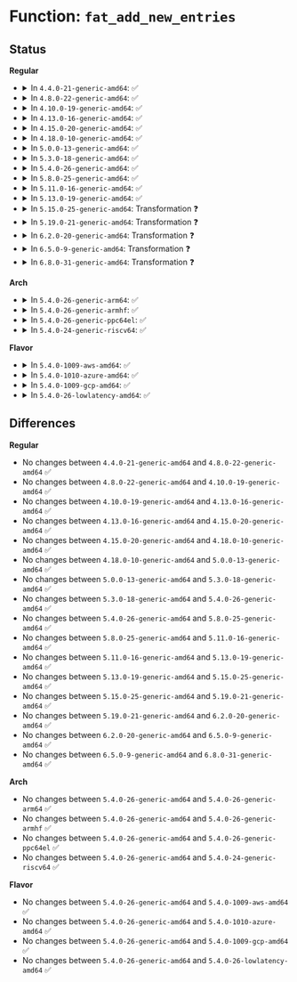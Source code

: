 # Function: <code>fat_add_new_entries</code>

## Status
<b>Regular</b>
<ul>
<li>
<details>
<summary>In <code>4.4.0-21-generic-amd64</code>: ✅</summary>

```c
int fat_add_new_entries(struct inode * dir, void * slots, int nr_slots, int * nr_cluster, struct msdos_dir_entry * * de, struct buffer_head * * bh, loff_t * i_pos)
```

```json
{
  "name": "fat_add_new_entries",
  "collision_type": "Unique Static",
  "inline_type": "No",
  "funcs": [
    {
      "addr": 18446744071581950624,
      "name": "fat_add_new_entries",
      "external": false,
      "loc": "fs/fat/dir.c:1195",
      "file": "fs/fat/dir.c",
      "inline": "seen, unknown",
      "caller_inline": [],
      "caller_func": [
        "fs/fat/dir.c:fat_add_entries"
      ]
    }
  ],
  "symbols": [
    {
      "addr": 18446744071581950624,
      "name": "fat_add_new_entries",
      "section": ".text",
      "bind": "STB_LOCAL",
      "size": 746
    }
  ]
}
```
</details>
</li>
<li>
<details>
<summary>In <code>4.8.0-22-generic-amd64</code>: ✅</summary>

```c
int fat_add_new_entries(struct inode * dir, void * slots, int nr_slots, int * nr_cluster, struct msdos_dir_entry * * de, struct buffer_head * * bh, loff_t * i_pos)
```

```json
{
  "name": "fat_add_new_entries",
  "collision_type": "Unique Static",
  "inline_type": "No",
  "funcs": [
    {
      "addr": 18446744071582161120,
      "name": "fat_add_new_entries",
      "external": false,
      "loc": "fs/fat/dir.c:1195",
      "file": "fs/fat/dir.c",
      "inline": "seen, unknown",
      "caller_inline": [],
      "caller_func": [
        "fs/fat/dir.c:fat_add_entries"
      ]
    }
  ],
  "symbols": [
    {
      "addr": 18446744071582161120,
      "name": "fat_add_new_entries",
      "section": ".text",
      "bind": "STB_LOCAL",
      "size": 740
    }
  ]
}
```
</details>
</li>
<li>
<details>
<summary>In <code>4.10.0-19-generic-amd64</code>: ✅</summary>

```c
int fat_add_new_entries(struct inode * dir, void * slots, int nr_slots, int * nr_cluster, struct msdos_dir_entry * * de, struct buffer_head * * bh, loff_t * i_pos)
```

```json
{
  "name": "fat_add_new_entries",
  "collision_type": "Unique Static",
  "inline_type": "No",
  "funcs": [
    {
      "addr": 18446744071582250528,
      "name": "fat_add_new_entries",
      "external": false,
      "loc": "fs/fat/dir.c:1195",
      "file": "fs/fat/dir.c",
      "inline": "seen, unknown",
      "caller_inline": [],
      "caller_func": [
        "fs/fat/dir.c:fat_add_entries"
      ]
    }
  ],
  "symbols": [
    {
      "addr": 18446744071582250528,
      "name": "fat_add_new_entries",
      "section": ".text",
      "bind": "STB_LOCAL",
      "size": 740
    }
  ]
}
```
</details>
</li>
<li>
<details>
<summary>In <code>4.13.0-16-generic-amd64</code>: ✅</summary>

```c
int fat_add_new_entries(struct inode * dir, void * slots, int nr_slots, int * nr_cluster, struct msdos_dir_entry * * de, struct buffer_head * * bh, loff_t * i_pos)
```

```json
{
  "name": "fat_add_new_entries",
  "collision_type": "Unique Static",
  "inline_type": "No",
  "funcs": [
    {
      "addr": 18446744071582335568,
      "name": "fat_add_new_entries",
      "external": false,
      "loc": "fs/fat/dir.c:1195",
      "file": "fs/fat/dir.c",
      "inline": "seen, unknown",
      "caller_inline": [],
      "caller_func": [
        "fs/fat/dir.c:fat_add_entries"
      ]
    }
  ],
  "symbols": [
    {
      "addr": 18446744071582335568,
      "name": "fat_add_new_entries",
      "section": ".text",
      "bind": "STB_LOCAL",
      "size": 744
    }
  ]
}
```
</details>
</li>
<li>
<details>
<summary>In <code>4.15.0-20-generic-amd64</code>: ✅</summary>

```c
int fat_add_new_entries(struct inode * dir, void * slots, int nr_slots, int * nr_cluster, struct msdos_dir_entry * * de, struct buffer_head * * bh, loff_t * i_pos)
```

```json
{
  "name": "fat_add_new_entries",
  "collision_type": "Unique Static",
  "inline_type": "No",
  "funcs": [
    {
      "addr": 18446744071582486128,
      "name": "fat_add_new_entries",
      "external": false,
      "loc": "fs/fat/dir.c:1194",
      "file": "fs/fat/dir.c",
      "inline": "seen, unknown",
      "caller_inline": [],
      "caller_func": [
        "fs/fat/dir.c:fat_add_entries"
      ]
    }
  ],
  "symbols": [
    {
      "addr": 18446744071582486128,
      "name": "fat_add_new_entries",
      "section": ".text",
      "bind": "STB_LOCAL",
      "size": 744
    }
  ]
}
```
</details>
</li>
<li>
<details>
<summary>In <code>4.18.0-10-generic-amd64</code>: ✅</summary>

```c
int fat_add_new_entries(struct inode * dir, void * slots, int nr_slots, int * nr_cluster, struct msdos_dir_entry * * de, struct buffer_head * * bh, loff_t * i_pos)
```

```json
{
  "name": "fat_add_new_entries",
  "collision_type": "Unique Static",
  "inline_type": "No",
  "funcs": [
    {
      "addr": 18446744071582677200,
      "name": "fat_add_new_entries",
      "external": false,
      "loc": "fs/fat/dir.c:1195",
      "file": "fs/fat/dir.c",
      "inline": "seen, unknown",
      "caller_inline": [],
      "caller_func": [
        "fs/fat/dir.c:fat_add_entries"
      ]
    }
  ],
  "symbols": [
    {
      "addr": 18446744071582677200,
      "name": "fat_add_new_entries",
      "section": ".text",
      "bind": "STB_LOCAL",
      "size": 749
    }
  ]
}
```
</details>
</li>
<li>
<details>
<summary>In <code>5.0.0-13-generic-amd64</code>: ✅</summary>

```c
int fat_add_new_entries(struct inode * dir, void * slots, int nr_slots, int * nr_cluster, struct msdos_dir_entry * * de, struct buffer_head * * bh, loff_t * i_pos)
```

```json
{
  "name": "fat_add_new_entries",
  "collision_type": "Unique Static",
  "inline_type": "No",
  "funcs": [
    {
      "addr": 18446744071582779072,
      "name": "fat_add_new_entries",
      "external": false,
      "loc": "fs/fat/dir.c:1197",
      "file": "fs/fat/dir.c",
      "inline": "seen, unknown",
      "caller_inline": [],
      "caller_func": [
        "fs/fat/dir.c:fat_add_entries"
      ]
    }
  ],
  "symbols": [
    {
      "addr": 18446744071582779072,
      "name": "fat_add_new_entries",
      "section": ".text",
      "bind": "STB_LOCAL",
      "size": 749
    }
  ]
}
```
</details>
</li>
<li>
<details>
<summary>In <code>5.3.0-18-generic-amd64</code>: ✅</summary>

```c
int fat_add_new_entries(struct inode * dir, void * slots, int nr_slots, int * nr_cluster, struct msdos_dir_entry * * de, struct buffer_head * * bh, loff_t * i_pos)
```

```json
{
  "name": "fat_add_new_entries",
  "collision_type": "Unique Static",
  "inline_type": "No",
  "funcs": [
    {
      "addr": 18446744071582953184,
      "name": "fat_add_new_entries",
      "external": false,
      "loc": "fs/fat/dir.c:1198",
      "file": "fs/fat/dir.c",
      "inline": "seen, unknown",
      "caller_inline": [],
      "caller_func": [
        "fs/fat/dir.c:fat_add_entries"
      ]
    }
  ],
  "symbols": [
    {
      "addr": 18446744071582953184,
      "name": "fat_add_new_entries",
      "section": ".text",
      "bind": "STB_LOCAL",
      "size": 798
    }
  ]
}
```
</details>
</li>
<li>
<details>
<summary>In <code>5.4.0-26-generic-amd64</code>: ✅</summary>

```c
int fat_add_new_entries(struct inode * dir, void * slots, int nr_slots, int * nr_cluster, struct msdos_dir_entry * * de, struct buffer_head * * bh, loff_t * i_pos)
```

```json
{
  "name": "fat_add_new_entries",
  "collision_type": "Unique Static",
  "inline_type": "No",
  "funcs": [
    {
      "addr": 18446744071583061184,
      "name": "fat_add_new_entries",
      "external": false,
      "loc": "fs/fat/dir.c:1202",
      "file": "fs/fat/dir.c",
      "inline": "seen, unknown",
      "caller_inline": [],
      "caller_func": [
        "fs/fat/dir.c:fat_add_entries"
      ]
    }
  ],
  "symbols": [
    {
      "addr": 18446744071583061184,
      "name": "fat_add_new_entries",
      "section": ".text",
      "bind": "STB_LOCAL",
      "size": 787
    }
  ]
}
```
</details>
</li>
<li>
<details>
<summary>In <code>5.8.0-25-generic-amd64</code>: ✅</summary>

```c
int fat_add_new_entries(struct inode * dir, void * slots, int nr_slots, int * nr_cluster, struct msdos_dir_entry * * de, struct buffer_head * * bh, loff_t * i_pos)
```

```json
{
  "name": "fat_add_new_entries",
  "collision_type": "Unique Static",
  "inline_type": "No",
  "funcs": [
    {
      "addr": 18446744071583380592,
      "name": "fat_add_new_entries",
      "external": false,
      "loc": "fs/fat/dir.c:1198",
      "file": "fs/fat/dir.c",
      "inline": "seen, unknown",
      "caller_inline": [],
      "caller_func": [
        "fs/fat/dir.c:fat_add_entries"
      ]
    }
  ],
  "symbols": [
    {
      "addr": 18446744071583380592,
      "name": "fat_add_new_entries",
      "section": ".text",
      "bind": "STB_LOCAL",
      "size": 786
    }
  ]
}
```
</details>
</li>
<li>
<details>
<summary>In <code>5.11.0-16-generic-amd64</code>: ✅</summary>

```c
int fat_add_new_entries(struct inode * dir, void * slots, int nr_slots, int * nr_cluster, struct msdos_dir_entry * * de, struct buffer_head * * bh, loff_t * i_pos)
```

```json
{
  "name": "fat_add_new_entries",
  "collision_type": "Unique Static",
  "inline_type": "No",
  "funcs": [
    {
      "addr": 18446744071583496480,
      "name": "fat_add_new_entries",
      "external": false,
      "loc": "fs/fat/dir.c:1198",
      "file": "fs/fat/dir.c",
      "inline": "seen, unknown",
      "caller_inline": [],
      "caller_func": [
        "fs/fat/dir.c:fat_add_entries"
      ]
    }
  ],
  "symbols": [
    {
      "addr": 18446744071583496480,
      "name": "fat_add_new_entries",
      "section": ".text",
      "bind": "STB_LOCAL",
      "size": 786
    }
  ]
}
```
</details>
</li>
<li>
<details>
<summary>In <code>5.13.0-19-generic-amd64</code>: ✅</summary>

```c
int fat_add_new_entries(struct inode * dir, void * slots, int nr_slots, int * nr_cluster, struct msdos_dir_entry * * de, struct buffer_head * * bh, loff_t * i_pos)
```

```json
{
  "name": "fat_add_new_entries",
  "collision_type": "Unique Static",
  "inline_type": "No",
  "funcs": [
    {
      "addr": 18446744071583518176,
      "name": "fat_add_new_entries",
      "external": false,
      "loc": "fs/fat/dir.c:1198",
      "file": "fs/fat/dir.c",
      "inline": "seen, unknown",
      "caller_inline": [],
      "caller_func": [
        "fs/fat/dir.c:fat_add_entries"
      ]
    }
  ],
  "symbols": [
    {
      "addr": 18446744071583518176,
      "name": "fat_add_new_entries",
      "section": ".text",
      "bind": "STB_LOCAL",
      "size": 785
    }
  ]
}
```
</details>
</li>
<li>
<details>
<summary>In <code>5.15.0-25-generic-amd64</code>: Transformation ❓</summary>

```c
int fat_add_new_entries(struct inode * dir, void * slots, int nr_slots, int * nr_cluster, struct msdos_dir_entry * * de, struct buffer_head * * bh, loff_t * i_pos)
```

```json
{
  "name": "fat_add_new_entries",
  "collision_type": "Unique Static",
  "inline_type": "No",
  "funcs": [
    {
      "addr": 0,
      "name": "fat_add_new_entries",
      "external": false,
      "loc": "fs/fat/dir.c:1198",
      "file": "fs/fat/dir.c",
      "inline": "seen, unknown",
      "caller_inline": [],
      "caller_func": [
        "fs/fat/dir.c:fat_add_entries"
      ]
    }
  ],
  "symbols": [
    {
      "addr": 18446744071583879968,
      "name": "fat_add_new_entries",
      "section": ".text",
      "bind": "STB_LOCAL",
      "size": 1210
    },
    {
      "addr": 18446744071592278479,
      "name": "fat_add_new_entries.cold",
      "section": ".text",
      "bind": "STB_LOCAL",
      "size": 66
    }
  ]
}
```
</details>
</li>
<li>
<details>
<summary>In <code>5.19.0-21-generic-amd64</code>: Transformation ❓</summary>

```c
int fat_add_new_entries(struct inode * dir, void * slots, int nr_slots, int * nr_cluster, struct msdos_dir_entry * * de, struct buffer_head * * bh, loff_t * i_pos)
```

```json
{
  "name": "fat_add_new_entries",
  "collision_type": "Unique Static",
  "inline_type": "No",
  "funcs": [
    {
      "addr": 0,
      "name": "fat_add_new_entries",
      "external": false,
      "loc": "fs/fat/dir.c:1198",
      "file": "fs/fat/dir.c",
      "inline": "seen, unknown",
      "caller_inline": [],
      "caller_func": [
        "fs/fat/dir.c:fat_add_entries"
      ]
    }
  ],
  "symbols": [
    {
      "addr": 18446744071584452832,
      "name": "fat_add_new_entries",
      "section": ".text",
      "bind": "STB_LOCAL",
      "size": 1616
    },
    {
      "addr": 18446744071594060681,
      "name": "fat_add_new_entries.cold",
      "section": ".text",
      "bind": "STB_LOCAL",
      "size": 108
    }
  ]
}
```
</details>
</li>
<li>
<details>
<summary>In <code>6.2.0-20-generic-amd64</code>: Transformation ❓</summary>

```c
int fat_add_new_entries(struct inode * dir, void * slots, int nr_slots, int * nr_cluster, struct msdos_dir_entry * * de, struct buffer_head * * bh, loff_t * i_pos)
```

```json
{
  "name": "fat_add_new_entries",
  "collision_type": "Unique Static",
  "inline_type": "No",
  "funcs": [
    {
      "addr": 0,
      "name": "fat_add_new_entries",
      "external": false,
      "loc": "fs/fat/dir.c:1198",
      "file": "fs/fat/dir.c",
      "inline": "seen, unknown",
      "caller_inline": [],
      "caller_func": [
        "fs/fat/dir.c:fat_add_entries"
      ]
    }
  ],
  "symbols": [
    {
      "addr": 18446744071585120736,
      "name": "fat_add_new_entries",
      "section": ".text",
      "bind": "STB_LOCAL",
      "size": 1614
    },
    {
      "addr": 18446744071596088945,
      "name": "fat_add_new_entries.cold",
      "section": ".text",
      "bind": "STB_LOCAL",
      "size": 108
    }
  ]
}
```
</details>
</li>
<li>
<details>
<summary>In <code>6.5.0-9-generic-amd64</code>: Transformation ❓</summary>

```c
int fat_add_new_entries(struct inode * dir, void * slots, int nr_slots, int * nr_cluster, struct msdos_dir_entry * * de, struct buffer_head * * bh, loff_t * i_pos)
```

```json
{
  "name": "fat_add_new_entries",
  "collision_type": "Unique Static",
  "inline_type": "No",
  "funcs": [
    {
      "addr": 0,
      "name": "fat_add_new_entries",
      "external": false,
      "loc": "fs/fat/dir.c:1198",
      "file": "fs/fat/dir.c",
      "inline": "seen, unknown",
      "caller_inline": [],
      "caller_func": [
        "fs/fat/dir.c:fat_add_entries"
      ]
    }
  ],
  "symbols": [
    {
      "addr": 18446744071585350000,
      "name": "fat_add_new_entries",
      "section": ".text",
      "bind": "STB_LOCAL",
      "size": 1614
    },
    {
      "addr": 18446744071596612335,
      "name": "fat_add_new_entries.cold",
      "section": ".text",
      "bind": "STB_LOCAL",
      "size": 81
    }
  ]
}
```
</details>
</li>
<li>
<details>
<summary>In <code>6.8.0-31-generic-amd64</code>: Transformation ❓</summary>

```c
int fat_add_new_entries(struct inode * dir, void * slots, int nr_slots, int * nr_cluster, struct msdos_dir_entry * * de, struct buffer_head * * bh, loff_t * i_pos)
```

```json
{
  "name": "fat_add_new_entries",
  "collision_type": "Unique Static",
  "inline_type": "No",
  "funcs": [
    {
      "addr": 0,
      "name": "fat_add_new_entries",
      "external": false,
      "loc": "fs/fat/dir.c:1198",
      "file": "fs/fat/dir.c",
      "inline": "seen, unknown",
      "caller_inline": [],
      "caller_func": [
        "fs/fat/dir.c:fat_add_entries"
      ]
    }
  ],
  "symbols": [
    {
      "addr": 18446744071585584704,
      "name": "fat_add_new_entries",
      "section": ".text",
      "bind": "STB_LOCAL",
      "size": 1629
    },
    {
      "addr": 18446744071597518289,
      "name": "fat_add_new_entries.cold",
      "section": ".text",
      "bind": "STB_LOCAL",
      "size": 81
    }
  ]
}
```
</details>
</li>
</ul>
<b>Arch</b>
<ul>
<li>
<details>
<summary>In <code>5.4.0-26-generic-arm64</code>: ✅</summary>

```c
int fat_add_new_entries(struct inode * dir, void * slots, int nr_slots, int * nr_cluster, struct msdos_dir_entry * * de, struct buffer_head * * bh, loff_t * i_pos)
```

```json
{
  "name": "fat_add_new_entries",
  "collision_type": "Unique Static",
  "inline_type": "No",
  "funcs": [
    {
      "addr": 18446603336494762120,
      "name": "fat_add_new_entries",
      "external": false,
      "loc": "fs/fat/dir.c:1202",
      "file": "fs/fat/dir.c",
      "inline": "seen, unknown",
      "caller_inline": [],
      "caller_func": [
        "fs/fat/dir.c:fat_add_entries"
      ]
    }
  ],
  "symbols": [
    {
      "addr": 18446603336494762120,
      "name": "fat_add_new_entries",
      "section": ".text",
      "bind": "STB_LOCAL",
      "size": 848
    }
  ]
}
```
</details>
</li>
<li>
<details>
<summary>In <code>5.4.0-26-generic-armhf</code>: ✅</summary>

```c
int fat_add_new_entries(struct inode * dir, void * slots, int nr_slots, int * nr_cluster, struct msdos_dir_entry * * de, struct buffer_head * * bh, loff_t * i_pos)
```

```json
{
  "name": "fat_add_new_entries",
  "collision_type": "Unique Static",
  "inline_type": "No",
  "funcs": [
    {
      "addr": 3228186000,
      "name": "fat_add_new_entries",
      "external": false,
      "loc": "fs/fat/dir.c:1202",
      "file": "fs/fat/dir.c",
      "inline": "seen, unknown",
      "caller_inline": [],
      "caller_func": [
        "fs/fat/dir.c:fat_add_entries"
      ]
    }
  ],
  "symbols": [
    {
      "addr": 3228186000,
      "name": "fat_add_new_entries",
      "section": ".text",
      "bind": "STB_LOCAL",
      "size": 920
    }
  ]
}
```
</details>
</li>
<li>
<details>
<summary>In <code>5.4.0-26-generic-ppc64el</code>: ✅</summary>

```c
int fat_add_new_entries(struct inode * dir, void * slots, int nr_slots, int * nr_cluster, struct msdos_dir_entry * * de, struct buffer_head * * bh, loff_t * i_pos)
```

```json
{
  "name": "fat_add_new_entries",
  "collision_type": "Unique Static",
  "inline_type": "No",
  "funcs": [
    {
      "addr": 13835058055288595200,
      "name": "fat_add_new_entries",
      "external": false,
      "loc": "fs/fat/dir.c:1202",
      "file": "fs/fat/dir.c",
      "inline": "seen, unknown",
      "caller_inline": [],
      "caller_func": [
        "fs/fat/dir.c:fat_add_entries"
      ]
    }
  ],
  "symbols": [
    {
      "addr": 13835058055288595200,
      "name": "fat_add_new_entries",
      "section": ".text",
      "bind": "STB_LOCAL",
      "size": 1072
    }
  ]
}
```
</details>
</li>
<li>
<details>
<summary>In <code>5.4.0-24-generic-riscv64</code>: ✅</summary>

```c
int fat_add_new_entries(struct inode * dir, void * slots, int nr_slots, int * nr_cluster, struct msdos_dir_entry * * de, struct buffer_head * * bh, loff_t * i_pos)
```

```json
{
  "name": "fat_add_new_entries",
  "collision_type": "Unique Static",
  "inline_type": "No",
  "funcs": [
    {
      "addr": 18446743936274102128,
      "name": "fat_add_new_entries",
      "external": false,
      "loc": "fs/fat/dir.c:1202",
      "file": "fs/fat/dir.c",
      "inline": "seen, unknown",
      "caller_inline": [],
      "caller_func": [
        "fs/fat/dir.c:fat_add_entries"
      ]
    }
  ],
  "symbols": [
    {
      "addr": 18446743936274102128,
      "name": "fat_add_new_entries",
      "section": ".text",
      "bind": "STB_LOCAL",
      "size": 638
    }
  ]
}
```
</details>
</li>
</ul>
<b>Flavor</b>
<ul>
<li>
<details>
<summary>In <code>5.4.0-1009-aws-amd64</code>: ✅</summary>

```c
int fat_add_new_entries(struct inode * dir, void * slots, int nr_slots, int * nr_cluster, struct msdos_dir_entry * * de, struct buffer_head * * bh, loff_t * i_pos)
```

```json
{
  "name": "fat_add_new_entries",
  "collision_type": "Unique Static",
  "inline_type": "No",
  "funcs": [
    {
      "addr": 18446744071583029920,
      "name": "fat_add_new_entries",
      "external": false,
      "loc": "fs/fat/dir.c:1202",
      "file": "fs/fat/dir.c",
      "inline": "seen, unknown",
      "caller_inline": [],
      "caller_func": [
        "fs/fat/dir.c:fat_add_entries"
      ]
    }
  ],
  "symbols": [
    {
      "addr": 18446744071583029920,
      "name": "fat_add_new_entries",
      "section": ".text",
      "bind": "STB_LOCAL",
      "size": 787
    }
  ]
}
```
</details>
</li>
<li>
<details>
<summary>In <code>5.4.0-1010-azure-amd64</code>: ✅</summary>

```c
int fat_add_new_entries(struct inode * dir, void * slots, int nr_slots, int * nr_cluster, struct msdos_dir_entry * * de, struct buffer_head * * bh, loff_t * i_pos)
```

```json
{
  "name": "fat_add_new_entries",
  "collision_type": "Unique Static",
  "inline_type": "No",
  "funcs": [
    {
      "addr": 18446744071582967072,
      "name": "fat_add_new_entries",
      "external": false,
      "loc": "fs/fat/dir.c:1202",
      "file": "fs/fat/dir.c",
      "inline": "seen, unknown",
      "caller_inline": [],
      "caller_func": [
        "fs/fat/dir.c:fat_add_entries"
      ]
    }
  ],
  "symbols": [
    {
      "addr": 18446744071582967072,
      "name": "fat_add_new_entries",
      "section": ".text",
      "bind": "STB_LOCAL",
      "size": 787
    }
  ]
}
```
</details>
</li>
<li>
<details>
<summary>In <code>5.4.0-1009-gcp-amd64</code>: ✅</summary>

```c
int fat_add_new_entries(struct inode * dir, void * slots, int nr_slots, int * nr_cluster, struct msdos_dir_entry * * de, struct buffer_head * * bh, loff_t * i_pos)
```

```json
{
  "name": "fat_add_new_entries",
  "collision_type": "Unique Static",
  "inline_type": "No",
  "funcs": [
    {
      "addr": 18446744071583018528,
      "name": "fat_add_new_entries",
      "external": false,
      "loc": "fs/fat/dir.c:1202",
      "file": "fs/fat/dir.c",
      "inline": "seen, unknown",
      "caller_inline": [],
      "caller_func": [
        "fs/fat/dir.c:fat_add_entries"
      ]
    }
  ],
  "symbols": [
    {
      "addr": 18446744071583018528,
      "name": "fat_add_new_entries",
      "section": ".text",
      "bind": "STB_LOCAL",
      "size": 787
    }
  ]
}
```
</details>
</li>
<li>
<details>
<summary>In <code>5.4.0-26-lowlatency-amd64</code>: ✅</summary>

```c
int fat_add_new_entries(struct inode * dir, void * slots, int nr_slots, int * nr_cluster, struct msdos_dir_entry * * de, struct buffer_head * * bh, loff_t * i_pos)
```

```json
{
  "name": "fat_add_new_entries",
  "collision_type": "Unique Static",
  "inline_type": "No",
  "funcs": [
    {
      "addr": 18446744071583107680,
      "name": "fat_add_new_entries",
      "external": false,
      "loc": "fs/fat/dir.c:1202",
      "file": "fs/fat/dir.c",
      "inline": "seen, unknown",
      "caller_inline": [],
      "caller_func": [
        "fs/fat/dir.c:fat_add_entries"
      ]
    }
  ],
  "symbols": [
    {
      "addr": 18446744071583107680,
      "name": "fat_add_new_entries",
      "section": ".text",
      "bind": "STB_LOCAL",
      "size": 765
    }
  ]
}
```
</details>
</li>
</ul>

## Differences
<b>Regular</b>
<ul>
<li>
No changes between <code>4.4.0-21-generic-amd64</code> and <code>4.8.0-22-generic-amd64</code> ✅
</li>
<li>
No changes between <code>4.8.0-22-generic-amd64</code> and <code>4.10.0-19-generic-amd64</code> ✅
</li>
<li>
No changes between <code>4.10.0-19-generic-amd64</code> and <code>4.13.0-16-generic-amd64</code> ✅
</li>
<li>
No changes between <code>4.13.0-16-generic-amd64</code> and <code>4.15.0-20-generic-amd64</code> ✅
</li>
<li>
No changes between <code>4.15.0-20-generic-amd64</code> and <code>4.18.0-10-generic-amd64</code> ✅
</li>
<li>
No changes between <code>4.18.0-10-generic-amd64</code> and <code>5.0.0-13-generic-amd64</code> ✅
</li>
<li>
No changes between <code>5.0.0-13-generic-amd64</code> and <code>5.3.0-18-generic-amd64</code> ✅
</li>
<li>
No changes between <code>5.3.0-18-generic-amd64</code> and <code>5.4.0-26-generic-amd64</code> ✅
</li>
<li>
No changes between <code>5.4.0-26-generic-amd64</code> and <code>5.8.0-25-generic-amd64</code> ✅
</li>
<li>
No changes between <code>5.8.0-25-generic-amd64</code> and <code>5.11.0-16-generic-amd64</code> ✅
</li>
<li>
No changes between <code>5.11.0-16-generic-amd64</code> and <code>5.13.0-19-generic-amd64</code> ✅
</li>
<li>
No changes between <code>5.13.0-19-generic-amd64</code> and <code>5.15.0-25-generic-amd64</code> ✅
</li>
<li>
No changes between <code>5.15.0-25-generic-amd64</code> and <code>5.19.0-21-generic-amd64</code> ✅
</li>
<li>
No changes between <code>5.19.0-21-generic-amd64</code> and <code>6.2.0-20-generic-amd64</code> ✅
</li>
<li>
No changes between <code>6.2.0-20-generic-amd64</code> and <code>6.5.0-9-generic-amd64</code> ✅
</li>
<li>
No changes between <code>6.5.0-9-generic-amd64</code> and <code>6.8.0-31-generic-amd64</code> ✅
</li>
</ul>
<b>Arch</b>
<ul>
<li>
No changes between <code>5.4.0-26-generic-amd64</code> and <code>5.4.0-26-generic-arm64</code> ✅
</li>
<li>
No changes between <code>5.4.0-26-generic-amd64</code> and <code>5.4.0-26-generic-armhf</code> ✅
</li>
<li>
No changes between <code>5.4.0-26-generic-amd64</code> and <code>5.4.0-26-generic-ppc64el</code> ✅
</li>
<li>
No changes between <code>5.4.0-26-generic-amd64</code> and <code>5.4.0-24-generic-riscv64</code> ✅
</li>
</ul>
<b>Flavor</b>
<ul>
<li>
No changes between <code>5.4.0-26-generic-amd64</code> and <code>5.4.0-1009-aws-amd64</code> ✅
</li>
<li>
No changes between <code>5.4.0-26-generic-amd64</code> and <code>5.4.0-1010-azure-amd64</code> ✅
</li>
<li>
No changes between <code>5.4.0-26-generic-amd64</code> and <code>5.4.0-1009-gcp-amd64</code> ✅
</li>
<li>
No changes between <code>5.4.0-26-generic-amd64</code> and <code>5.4.0-26-lowlatency-amd64</code> ✅
</li>
</ul>
